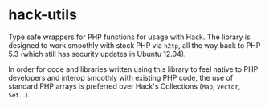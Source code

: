 # hack-utils

Type safe wrappers for PHP functions for usage with Hack. The library is
designed to work smoothly with stock PHP via `h2tp`, all the way back to PHP 5.3
(which still has security updates in Ubuntu 12.04).

In order for code and libraries written using this library to feel native to
PHP developers and interop smoothly with existing PHP code, the use of standard
PHP arrays is preferred over Hack's Collections (`Map`, `Vector`, `Set`...).
